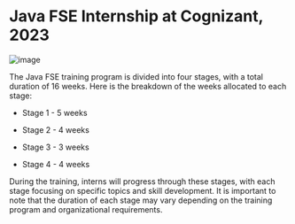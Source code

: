 # Java FSE Internship at Cognizant, 2023

![image](https://github.com/abhisheks008/Cognizant-Java-FSE-Hands-ons-2023/assets/68724349/c6f75761-b2c6-466d-8cba-6b4f1d2122c6)


The Java FSE training program is divided into four stages, with a total duration of 16 weeks. Here is the breakdown of the weeks allocated to each stage:

- Stage 1 - 5 weeks

- Stage 2 - 4 weeks

- Stage 3 - 3 weeks

- Stage 4 - 4 weeks

During the training, interns will progress through these stages, with each stage focusing on specific topics and skill development. It is important to note that the duration of each stage may vary depending on the training program and organizational requirements.
